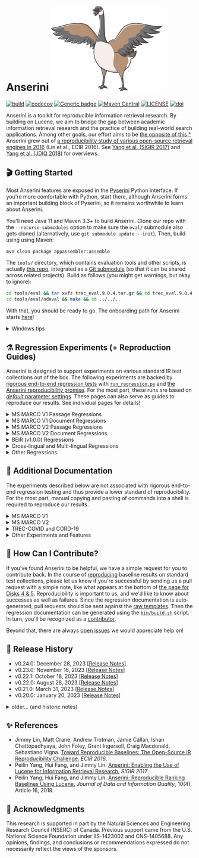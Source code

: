Anserini <img src="docs/anserini-logo.png" width="300" />
========
[![build](https://github.com/castorini/anserini/actions/workflows/maven.yml/badge.svg)](https://github.com/castorini/anserini/actions)
[![codecov](https://codecov.io/gh/castorini/anserini/branch/master/graph/badge.svg)](https://codecov.io/gh/castorini/anserini)
[![Generic badge](https://img.shields.io/badge/Lucene-v9.9.1-brightgreen.svg)](https://archive.apache.org/dist/lucene/java/9.9.1/)
[![Maven Central](https://img.shields.io/maven-central/v/io.anserini/anserini?color=brightgreen)](https://central.sonatype.com/namespace/io.anserini)
[![LICENSE](https://img.shields.io/badge/license-Apache-blue.svg?style=flat)](https://www.apache.org/licenses/LICENSE-2.0)
[![doi](http://img.shields.io/badge/doi-10.1145%2F3239571-blue.svg?style=flat)](https://doi.org/10.1145/3239571)

Anserini is a toolkit for reproducible information retrieval research.
By building on Lucene, we aim to bridge the gap between academic information retrieval research and the practice of building real-world search applications.
Among other goals, our effort aims to be [the opposite of this](http://phdcomics.com/comics/archive.php?comicid=1689).[*](docs/reproducibility.md)
Anserini grew out of [a reproducibility study of various open-source retrieval engines in 2016](https://link.springer.com/chapter/10.1007/978-3-319-30671-1_30) (Lin et al., ECIR 2016). 
See [Yang et al. (SIGIR 2017)](https://dl.acm.org/doi/10.1145/3077136.3080721) and [Yang et al. (JDIQ 2018)](https://dl.acm.org/doi/10.1145/3239571) for overviews.

## 🎬 Getting Started

Most Anserini features are exposed in the [Pyserini](http://pyserini.io/) Python interface.
If you're more comfortable with Python, start there, although Anserini forms an important building block of Pyserini, so it remains worthwhile to learn about Anserini.

<!--
If you're looking for basic indexing and search capabilities, you might want to start there.
A low-effort way to try out Anserini is to look at our [online notebooks](https://github.com/castorini/anserini-notebooks), which will allow you to get started with just a few clicks.
-->

You'll need Java 11 and Maven 3.3+ to build Anserini.
Clone our repo with the `--recurse-submodules` option to make sure the `eval/` submodule also gets cloned (alternatively, use `git submodule update --init`).
Then, build using using Maven:

```
mvn clean package appassembler:assemble
```

The `tools/` directory, which contains evaluation tools and other scripts, is actually [this repo](https://github.com/castorini/anserini-tools), integrated as a [Git submodule](https://git-scm.com/book/en/v2/Git-Tools-Submodules) (so that it can be shared across related projects).
Build as follows (you might get warnings, but okay to ignore):

```bash
cd tools/eval && tar xvfz trec_eval.9.0.4.tar.gz && cd trec_eval.9.0.4 && make && cd ../../..
cd tools/eval/ndeval && make && cd ../../..
```

With that, you should be ready to go.
The onboarding path for Anserini starts [here](docs/start-here.md)!

<details>
<summary>Windows tips</summary>

If you are using Windows, please use WSL2 to build Anserini. 
Please refer to the [WSL2 Installation](https://learn.microsoft.com/en-us/windows/wsl/install) document to install WSL2 if you haven't already.

Note that on Windows without WSL2, tests may fail due to encoding issues, see [#1466](https://github.com/castorini/anserini/issues/1466).
A simple workaround is to skip tests by adding `-Dmaven.test.skip=true` to the above `mvn` command.
See [#1121](https://github.com/castorini/pyserini/discussions/1121) for additional discussions on debugging Windows build errors.

</details>

## ⚗️ Regression Experiments (+ Reproduction Guides)

Anserini is designed to support experiments on various standard IR test collections out of the box.
The following experiments are backed by [rigorous end-to-end regression tests](docs/regressions.md) with [`run_regression.py`](src/main/python/run_regression.py) and [the Anserini reproducibility promise](docs/regressions.md).
For the most part, these runs are based on [_default_ parameter settings](src/main/java/io/anserini/search/SearchCollection.java).
These pages can also serve as guides to reproduce our results.
See individual pages for details!

<details>
<summary>MS MARCO V1 Passage Regressions</summary>

### MS MARCO V1 Passage Regressions

|                                            |                                         dev                                          |                                       DL19                                        |                                       DL20                                        |
|--------------------------------------------|:------------------------------------------------------------------------------------:|:---------------------------------------------------------------------------------:|:---------------------------------------------------------------------------------:|
| **Unsupervised Sparse**                    |                                                                                      |                                                                                   |                                                                                   |
| BoW baselines                              |                 [+](docs/regressions/regressions-msmarco-passage.md)                 |                 [+](docs/regressions/regressions-dl19-passage.md)                 |                 [+](docs/regressions/regressions-dl20-passage.md)                 |
| Quantized BM25                             |             [✓](docs/regressions/regressions-msmarco-passage-bm25-b8.md)             |             [✓](docs/regressions/regressions-dl19-passage-bm25-b8.md)             |             [✓](docs/regressions/regressions-dl20-passage-bm25-b8.md)             |
| WP baselines                               |               [+](docs/regressions/regressions-msmarco-passage-wp.md)                |               [+](docs/regressions/regressions-dl19-passage-wp.md)                |               [+](docs/regressions/regressions-dl20-passage-wp.md)                |
| Huggingface WP baselines                   |             [+](docs/regressions/regressions-msmarco-passage-hgf-wp.md)              |             [+](docs/regressions/regressions-dl19-passage-hgf-wp.md)              |             [+](docs/regressions/regressions-dl20-passage-hgf-wp.md)              |
| doc2query                                  |            [+](docs/regressions/regressions-msmarco-passage-doc2query.md)            |                                                                                   |                                                                                   |
| doc2query-T5                               |          [+](docs/regressions/regressions-msmarco-passage-docTTTTTquery.md)          |          [+](docs/regressions/regressions-dl19-passage-docTTTTTquery.md)          |          [+](docs/regressions/regressions-dl20-passage-docTTTTTquery.md)          |
| **Learned Sparse (uniCOIL family)**        |                                                                                      |                                                                                   |                                                                                   |
| uniCOIL noexp                              |          [✓](docs/regressions/regressions-msmarco-passage-unicoil-noexp.md)          |          [✓](docs/regressions/regressions-dl19-passage-unicoil-noexp.md)          |          [✓](docs/regressions/regressions-dl20-passage-unicoil-noexp.md)          |
| uniCOIL with doc2query-T5                  |             [✓](docs/regressions/regressions-msmarco-passage-unicoil.md)             |             [✓](docs/regressions/regressions-dl19-passage-unicoil.md)             |             [✓](docs/regressions/regressions-dl20-passage-unicoil.md)             |
| uniCOIL with TILDE                         |     [✓](docs/regressions/regressions-msmarco-passage-unicoil-tilde-expansion.md)     |                                                                                   |                                                                                   |
| **Learned Sparse (other)**                 |                                                                                      |                                                                                   |                                                                                   |
| DeepImpact                                 |           [✓](docs/regressions/regressions-msmarco-passage-deepimpact.md)            |                                                                                   |                                                                                   |
| SPLADEv2                                   |       [✓](docs/regressions/regressions-msmarco-passage-distill-splade-max.md)        |                                                                                   |                                                                                   |
| SPLADE-distill CoCodenser-medium           | [✓](docs/regressions/regressions-msmarco-passage-splade-distil-cocodenser-medium.md) | [✓](docs/regressions/regressions-dl19-passage-splade-distil-cocodenser-medium.md) | [✓](docs/regressions/regressions-dl20-passage-splade-distil-cocodenser-medium.md) |
| SPLADE++ CoCondenser-EnsembleDistil        |          [✓](docs/regressions/regressions-msmarco-passage-splade-pp-ed.md)           |          [✓](docs/regressions/regressions-dl19-passage-splade-pp-ed.md)           |          [✓](docs/regressions/regressions-dl20-passage-splade-pp-ed.md)           |
| SPLADE++ CoCondenser-EnsembleDistil (ONNX) |        [✓](docs/regressions/regressions-msmarco-passage-splade-pp-ed-onnx.md)        |        [✓](docs/regressions/regressions-dl19-passage-splade-pp-ed-onnx.md)        |        [✓](docs/regressions/regressions-dl20-passage-splade-pp-ed-onnx.md)        |
| SPLADE++ CoCondenser-SelfDistil            |          [✓](docs/regressions/regressions-msmarco-passage-splade-pp-sd.md)           |          [✓](docs/regressions/regressions-dl19-passage-splade-pp-sd.md)           |          [✓](docs/regressions/regressions-dl20-passage-splade-pp-sd.md)           |
| SPLADE++ CoCondenser-SelfDistil (ONNX)     |        [✓](docs/regressions/regressions-msmarco-passage-splade-pp-sd-onnx.md)        |        [✓](docs/regressions/regressions-dl19-passage-splade-pp-sd-onnx.md)        |        [✓](docs/regressions/regressions-dl20-passage-splade-pp-sd-onnx.md)        |
| **Learned Dense** (HNSW)                   |                                                                                      |                                                                                   |                                                                                   |
| cosDPR-distil w/ HNSW fp32                 |       [✓](docs/regressions/regressions-msmarco-passage-cos-dpr-distil-hnsw.md)       |       [✓](docs/regressions/regressions-dl19-passage-cos-dpr-distil-hnsw.md)       |       [✓](docs/regressions/regressions-dl20-passage-cos-dpr-distil-hnsw.md)       |
| cosDPR-distil w/ HNSW int8                 |    [✓](docs/regressions/regressions-msmarco-passage-cos-dpr-distil-hnsw-int8.md)     |    [✓](docs/regressions/regressions-dl19-passage-cos-dpr-distil-hnsw-int8.md)     |    [✓](docs/regressions/regressions-dl20-passage-cos-dpr-distil-hnsw-int8.md)     |
| cosDPR-distil w/ HSNW fp32 (ONNX)          |    [✓](docs/regressions/regressions-msmarco-passage-cos-dpr-distil-hnsw-onnx.md)     |    [✓](docs/regressions/regressions-dl19-passage-cos-dpr-distil-hnsw-onnx.md)     |    [✓](docs/regressions/regressions-dl20-passage-cos-dpr-distil-hnsw-onnx.md)     |
| cosDPR-distil w/ HSNW int8 (ONNX)          |  [✓](docs/regressions/regressions-msmarco-passage-cos-dpr-distil-hnsw-int8-onnx.md)  |  [✓](docs/regressions/regressions-dl19-passage-cos-dpr-distil-hnsw-int8-onnx.md)  |  [✓](docs/regressions/regressions-dl20-passage-cos-dpr-distil-hnsw-int8-onnx.md)  |
| BGE-base-en-v1.5 w/ HNSW fp32              |      [✓](docs/regressions/regressions-msmarco-passage-bge-base-en-v1.5-hnsw.md)      |      [✓](docs/regressions/regressions-dl19-passage-bge-base-en-v1.5-hnsw.md)      |      [✓](docs/regressions/regressions-dl20-passage-bge-base-en-v1.5-hnsw.md)      |
| BGE-base-en-v1.5 w/ HNSW int8              |   [✓](docs/regressions/regressions-msmarco-passage-bge-base-en-v1.5-hnsw-int8.md)    |   [✓](docs/regressions/regressions-dl19-passage-bge-base-en-v1.5-hnsw-int8.md)    |   [✓](docs/regressions/regressions-dl20-passage-bge-base-en-v1.5-hnsw-int8.md)    |
| OpenAI Ada2 w/ HNSW fp32                   |           [✓](docs/regressions/regressions-msmarco-passage-openai-ada2.md)           |           [✓](docs/regressions/regressions-dl19-passage-openai-ada2.md)           |           [✓](docs/regressions/regressions-dl20-passage-openai-ada2.md)           |
| OpenAI Ada2 w/ HNSW int8                   |        [✓](docs/regressions/regressions-msmarco-passage-openai-ada2-int8.md)         |        [✓](docs/regressions/regressions-dl19-passage-openai-ada2-int8.md)         |        [✓](docs/regressions/regressions-dl20-passage-openai-ada2-int8.md)         |
| **Learned Dense** (Inverted; experimental) |                                                                                      |                                                                                   |                                                                                   |
| cosDPR-distil w/ "fake words"              |        [✓](docs/regressions/regressions-msmarco-passage-cos-dpr-distil-fw.md)        |        [✓](docs/regressions/regressions-dl19-passage-cos-dpr-distil-fw.md)        |        [✓](docs/regressions/regressions-dl20-passage-cos-dpr-distil-fw.md)        |
| cosDPR-distil w/ "LexLSH"                  |      [✓](docs/regressions/regressions-msmarco-passage-cos-dpr-distil-lexlsh.md)      |      [✓](docs/regressions/regressions-dl19-passage-cos-dpr-distil-lexlsh.md)      |      [✓](docs/regressions/regressions-dl20-passage-cos-dpr-distil-lexlsh.md)      |

### Available Corpora for Download

| Corpora                                                                                                                                   |   Size | Checksum                           |
|:------------------------------------------------------------------------------------------------------------------------------------------|-------:|:-----------------------------------|
| [Quantized BM25](https://rgw.cs.uwaterloo.ca/JIMMYLIN-bucket0/data/msmarco-passage-bm25-b8.tar)                                           | 1.2 GB | `0a623e2c97ac6b7e814bf1323a97b435` |
| [uniCOIL (noexp)](https://rgw.cs.uwaterloo.ca/JIMMYLIN-bucket0/data/msmarco-passage-unicoil-noexp.tar)                                    | 2.7 GB | `f17ddd8c7c00ff121c3c3b147d2e17d8` |
| [uniCOIL (d2q-T5)](https://rgw.cs.uwaterloo.ca/JIMMYLIN-bucket0/data/msmarco-passage-unicoil.tar)                                         | 3.4 GB | `78eef752c78c8691f7d61600ceed306f` |
| [uniCOIL (TILDE)](https://rgw.cs.uwaterloo.ca/JIMMYLIN-bucket0/data/msmarco-passage-unicoil-tilde-expansion.tar)                          | 3.9 GB | `12a9c289d94e32fd63a7d39c9677d75c` |
| [DeepImpact](https://rgw.cs.uwaterloo.ca/JIMMYLIN-bucket0/data/msmarco-passage-deepimpact.tar)                                            | 3.6 GB | `73843885b503af3c8b3ee62e5f5a9900` |
| [SPLADEv2](https://rgw.cs.uwaterloo.ca/JIMMYLIN-bucket0/data/msmarco-passage-distill-splade-max.tar)                                      | 9.9 GB | `b5d126f5d9a8e1b3ef3f5cb0ba651725` |
| [SPLADE-distill CoCodenser-medium](https://rgw.cs.uwaterloo.ca/JIMMYLIN-bucket0/data/msmarco-passage-splade_distil_cocodenser_medium.tar) | 4.9 GB | `f77239a26d08856e6491a34062893b0c` |
| [SPLADE++ CoCondenser-EnsembleDistil](https://rgw.cs.uwaterloo.ca/pyserini/data/msmarco-passage-splade-pp-ed.tar)                         | 4.2 GB | `e489133bdc54ee1e7c62a32aa582bc77` |
| [SPLADE++ CoCondenser-SelfDistil](https://rgw.cs.uwaterloo.ca/pyserini/data/msmarco-passage-splade-pp-sd.tar)                             | 4.8 GB | `cb7e264222f2bf2221dd2c9d28190be1` |
| [cosDPR-distil](https://rgw.cs.uwaterloo.ca/pyserini/data/msmarco-passage-cos-dpr-distil.tar)                                             |  57 GB | `e20ffbc8b5e7f760af31298aefeaebbd` |
| [BGE-base-en-v1.5](https://rgw.cs.uwaterloo.ca/pyserini/data/msmarco-passage-bge-base-en-v1.5.tar)                                        |  59 GB | `353d2c9e72e858897ad479cca4ea0db1` |
| [OpenAI-ada2](https://rgw.cs.uwaterloo.ca/pyserini/data/msmarco-passage-openai-ada2.tar)                                                  | 109 GB | `a4d843d522ff3a3af7edbee789a63402` |

</details>
<details>
<summary>MS MARCO V1 Document Regressions</summary>

### MS MARCO V1 Document Regressions

|                                                                                               |                                   dev                                    |                                 DL19                                  |                                 DL20                                  |
|-----------------------------------------------------------------------------------------------|:------------------------------------------------------------------------:|:---------------------------------------------------------------------:|:---------------------------------------------------------------------:|
| **Unsupervised Lexical, Complete Doc**[*](docs/experiments-msmarco-doc-doc2query-details.md)  |
| BoW baselines                                                                                 |             [+](docs/regressions/regressions-msmarco-doc.md)             |             [+](docs/regressions/regressions-dl19-doc.md)             |             [+](docs/regressions/regressions-dl20-doc.md)             |
| WP baselines                                                                                  |           [+](docs/regressions/regressions-msmarco-doc-wp.md)            |           [+](docs/regressions/regressions-dl19-doc-wp.md)            |           [+](docs/regressions/regressions-dl20-doc-wp.md)            |
| Huggingface WP baselines                                                                      |         [+](docs/regressions/regressions-msmarco-doc-hgf-wp.md)          |         [+](docs/regressions/regressions-dl19-doc-hgf-wp.md)          |         [+](docs/regressions/regressions-dl20-doc-hgf-wp.md)          |
| doc2query-T5                                                                                  |      [+](docs/regressions/regressions-msmarco-doc-docTTTTTquery.md)      |      [+](docs/regressions/regressions-dl19-doc-docTTTTTquery.md)      |      [+](docs/regressions/regressions-dl20-doc-docTTTTTquery.md)      |
| **Unsupervised Lexical, Segmented Doc**[*](docs/experiments-msmarco-doc-doc2query-details.md) |
| BoW baselines                                                                                 |        [+](docs/regressions/regressions-msmarco-doc-segmented.md)        |        [+](docs/regressions/regressions-dl19-doc-segmented.md)        |        [+](docs/regressions/regressions-dl20-doc-segmented.md)        |
| WP baselines                                                                                  |      [+](docs/regressions/regressions-msmarco-doc-segmented-wp.md)       |      [+](docs/regressions/regressions-dl19-doc-segmented-wp.md)       |      [+](docs/regressions/regressions-dl20-doc-segmented-wp.md)       |
| doc2query-T5                                                                                  | [+](docs/regressions/regressions-msmarco-doc-segmented-docTTTTTquery.md) | [+](docs/regressions/regressions-dl19-doc-segmented-docTTTTTquery.md) | [+](docs/regressions/regressions-dl20-doc-segmented-docTTTTTquery.md) |
| **Learned Sparse Lexical**                                                                    |
| uniCOIL noexp                                                                                 | [✓](docs/regressions/regressions-msmarco-doc-segmented-unicoil-noexp.md) | [✓](docs/regressions/regressions-dl19-doc-segmented-unicoil-noexp.md) | [✓](docs/regressions/regressions-dl20-doc-segmented-unicoil-noexp.md) |
| uniCOIL with doc2query-T5                                                                     |    [✓](docs/regressions/regressions-msmarco-doc-segmented-unicoil.md)    |    [✓](docs/regressions/regressions-dl19-doc-segmented-unicoil.md)    |    [✓](docs/regressions/regressions-dl20-doc-segmented-unicoil.md)    |

### Available Corpora for Download

| Corpora                                                                                                                                         |   Size | Checksum                           |
|:------------------------------------------------------------------------------------------------------------------------------------------------|-------:|:-----------------------------------|
| [MS MARCO V1 doc: uniCOIL (noexp)](https://rgw.cs.uwaterloo.ca/JIMMYLIN-bucket0/data/msmarco-doc-segmented-unicoil-noexp.tar)                   |  11 GB | `11b226e1cacd9c8ae0a660fd14cdd710` |
| [MS MARCO V1 doc: uniCOIL (d2q-T5)](https://rgw.cs.uwaterloo.ca/JIMMYLIN-bucket0/data/msmarco-doc-segmented-unicoil.tar)                        |  19 GB | `6a00e2c0c375cb1e52c83ae5ac377ebb` |

</details>
<details>
<summary>MS MARCO V2 Passage Regressions</summary>

### MS MARCO V2 Passage Regressions

|                                            |                                     dev                                     |                                 DL21                                  |                                 DL22                                  |
|--------------------------------------------|:---------------------------------------------------------------------------:|:---------------------------------------------------------------------:|:---------------------------------------------------------------------:|
| **Unsupervised Lexical, Original Corpus**  |
| baselines                                  |           [+](docs/regressions/regressions-msmarco-v2-passage.md)           |           [+](docs/regressions/regressions-dl21-passage.md)           |           [+](docs/regressions/regressions-dl22-passage.md)           |
| doc2query-T5                               |       [+](docs/regressions/regressions-msmarco-v2-passage-d2q-t5.md)        |       [+](docs/regressions/regressions-dl21-passage-d2q-t5.md)        |       [+](docs/regressions/regressions-dl22-passage-d2q-t5.md)        |
| **Unsupervised Lexical, Augmented Corpus** |
| baselines                                  |      [+](docs/regressions/regressions-msmarco-v2-passage-augmented.md)      |      [+](docs/regressions/regressions-dl21-passage-augmented.md)      |      [+](docs/regressions/regressions-dl22-passage-augmented.md)      |
| doc2query-T5                               |  [+](docs/regressions/regressions-msmarco-v2-passage-augmented-d2q-t5.md)   |  [+](docs/regressions/regressions-dl21-passage-augmented-d2q-t5.md)   |  [+](docs/regressions/regressions-dl22-passage-augmented-d2q-t5.md)   |
| **Learned Sparse Lexical**                 |
| uniCOIL noexp zero-shot                    | [✓](docs/regressions/regressions-msmarco-v2-passage-unicoil-noexp-0shot.md) | [✓](docs/regressions/regressions-dl21-passage-unicoil-noexp-0shot.md) | [✓](docs/regressions/regressions-dl22-passage-unicoil-noexp-0shot.md) |
| uniCOIL with doc2query-T5 zero-shot        |    [✓](docs/regressions/regressions-msmarco-v2-passage-unicoil-0shot.md)    |    [✓](docs/regressions/regressions-dl21-passage-unicoil-0shot.md)    |    [✓](docs/regressions/regressions-dl22-passage-unicoil-0shot.md)    |
| SPLADE++ CoCondenser-EnsembleDistil        |    [✓](docs/regressions/regressions-msmarco-v2-passage-splade-pp-ed.md)     |    [✓](docs/regressions/regressions-dl21-passage-splade-pp-ed.md)     |    [✓](docs/regressions/regressions-dl22-passage-splade-pp-ed.md)     |
| SPLADE++ CoCondenser-SelfDistil            |    [✓](docs/regressions/regressions-msmarco-v2-passage-splade-pp-sd.md)     |    [✓](docs/regressions/regressions-dl21-passage-splade-pp-sd.md)     |    [✓](docs/regressions/regressions-dl22-passage-splade-pp-sd.md)     |

### Available Corpora for Download

| Corpora                                                                                                              |  Size | Checksum                           |
|:---------------------------------------------------------------------------------------------------------------------|------:|:-----------------------------------|
| [uniCOIL (noexp)](https://rgw.cs.uwaterloo.ca/JIMMYLIN-bucket0/data/msmarco_v2_passage_unicoil_noexp_0shot.tar)      | 24 GB | `d9cc1ed3049746e68a2c91bf90e5212d` |
| [uniCOIL (d2q-T5)](https://rgw.cs.uwaterloo.ca/JIMMYLIN-bucket0/data/msmarco_v2_passage_unicoil_0shot.tar)           | 41 GB | `1949a00bfd5e1f1a230a04bbc1f01539` |
| [SPLADE++ CoCondenser-EnsembleDistil](https://rgw.cs.uwaterloo.ca/pyserini/data/msmarco_v2_passage_splade_pp_ed.tar) | 66 GB | `2cdb2adc259b8fa6caf666b20ebdc0e8` |
| [SPLADE++ CoCondenser-SelfDistil)](https://rgw.cs.uwaterloo.ca/pyserini/data/msmarco_v2_passage_splade_pp_sd.tar)    | 76 GB | `061930dd615c7c807323ea7fc7957877` |

</details>
<details>
<summary>MS MARCO V2 Document Regressions</summary>

### MS MARCO V2 Document Regressions

|                                         |                                         dev                                          |                                      DL21                                      |
|-----------------------------------------|:------------------------------------------------------------------------------------:|:------------------------------------------------------------------------------:|
| **Unsupervised Lexical, Complete Doc**  |
| baselines                               |                 [+](docs/regressions/regressions-msmarco-v2-doc.md)                  |                 [+](docs/regressions/regressions-dl21-doc.md)                  |
| doc2query-T5                            |              [+](docs/regressions/regressions-msmarco-v2-doc-d2q-t5.md)              |              [+](docs/regressions/regressions-dl21-doc-d2q-t5.md)              |
| **Unsupervised Lexical, Segmented Doc** |
| baselines                               |            [+](docs/regressions/regressions-msmarco-v2-doc-segmented.md)             |            [+](docs/regressions/regressions-dl21-doc-segmented.md)             |
| doc2query-T5                            |         [+](docs/regressions/regressions-msmarco-v2-doc-segmented-d2q-t5.md)         |         [+](docs/regressions/regressions-dl21-doc-segmented-d2q-t5.md)         |
| **Learned Sparse Lexical**              |
| uniCOIL noexp zero-shot                 | [✓](docs/regressions/regressions-msmarco-v2-doc-segmented-unicoil-noexp-0shot-v2.md) | [✓](docs/regressions/regressions-dl21-doc-segmented-unicoil-noexp-0shot-v2.md) |
| uniCOIL with doc2query-T5 zero-shot     |    [✓](docs/regressions/regressions-msmarco-v2-doc-segmented-unicoil-0shot-v2.md)    |    [✓](docs/regressions/regressions-dl21-doc-segmented-unicoil-0shot-v2.md)    |

### Available Corpora for Download

| Corpora                                                                                                                                         |   Size | Checksum                           |
|:------------------------------------------------------------------------------------------------------------------------------------------------|-------:|:-----------------------------------|
| [MS MARCO V2 doc: uniCOIL (noexp)](https://rgw.cs.uwaterloo.ca/JIMMYLIN-bucket0/data/msmarco_v2_doc_segmented_unicoil_noexp_0shot_v2.tar)       |  55 GB | `97ba262c497164de1054f357caea0c63` |
| [MS MARCO V2 doc: uniCOIL (d2q-T5)](https://rgw.cs.uwaterloo.ca/JIMMYLIN-bucket0/data/msmarco_v2_doc_segmented_unicoil_0shot_v2.tar)            |  72 GB | `c5639748c2cbad0152e10b0ebde3b804` |

</details>
<details>
<summary>BEIR (v1.0.0) Regressions</summary>

### BEIR (v1.0.0) Regressions

Key:

+ F1 = "flat" baseline (Lucene analyzer)
+ F2 = "flat" baselinse (pre-tokenized with `bert-base-uncased` tokenizer)
+ MF = "multifield" baseline (Lucene analyzer)
+ U1 = uniCOIL (noexp)
+ S1 = SPLADE-distill CoCodenser-medium
+ S2 = SPLADE++ CoCondenser-EnsembleDistil

| Corpus                  |                                      F1                                       |                                        F2                                        |                                         MF                                          |                                           U1                                           |                                                    S1                                                    |                                       S2                                              |
|-------------------------|:-----------------------------------------------------------------------------:|:--------------------------------------------------------------------------------:|:-----------------------------------------------------------------------------------:|:--------------------------------------------------------------------------------------:|:--------------------------------------------------------------------------------------------------------:|:-------------------------------------------------------------------------------------:|
| TREC-COVID              |       [+](docs/regressions/regressions-beir-v1.0.0-trec-covid-flat.md)        |       [+](docs/regressions/regressions-beir-v1.0.0-trec-covid-flat-wp.md)        |       [+](docs/regressions/regressions-beir-v1.0.0-trec-covid-multifield.md)        |       [+](docs/regressions/regressions-beir-v1.0.0-trec-covid-unicoil-noexp.md)        |       [+](docs/regressions/regressions-beir-v1.0.0-trec-covid-splade-distil-cocodenser-medium.md)        |       [+](docs/regressions/regressions-beir-v1.0.0-trec-covid-splade-pp-ed.md)        |
| BioASQ                  |         [+](docs/regressions/regressions-beir-v1.0.0-bioasq-flat.md)          |         [+](docs/regressions/regressions-beir-v1.0.0-bioasq-flat-wp.md)          |         [+](docs/regressions/regressions-beir-v1.0.0-bioasq-multifield.md)          |         [+](docs/regressions/regressions-beir-v1.0.0-bioasq-unicoil-noexp.md)          |         [+](docs/regressions/regressions-beir-v1.0.0-bioasq-splade-distil-cocodenser-medium.md)          |         [+](docs/regressions/regressions-beir-v1.0.0-bioasq-splade-pp-ed.md)          |
| NFCorpus                |        [+](docs/regressions/regressions-beir-v1.0.0-nfcorpus-flat.md)         |        [+](docs/regressions/regressions-beir-v1.0.0-nfcorpus-flat-wp.md)         |        [+](docs/regressions/regressions-beir-v1.0.0-nfcorpus-multifield.md)         |        [+](docs/regressions/regressions-beir-v1.0.0-nfcorpus-unicoil-noexp.md)         |        [+](docs/regressions/regressions-beir-v1.0.0-nfcorpus-splade-distil-cocodenser-medium.md)         |        [+](docs/regressions/regressions-beir-v1.0.0-nfcorpus-splade-pp-ed.md)         |
| NQ                      |           [+](docs/regressions/regressions-beir-v1.0.0-nq-flat.md)            |           [+](docs/regressions/regressions-beir-v1.0.0-nq-flat-wp.md)            |           [+](docs/regressions/regressions-beir-v1.0.0-nq-multifield.md)            |           [+](docs/regressions/regressions-beir-v1.0.0-nq-unicoil-noexp.md)            |           [+](docs/regressions/regressions-beir-v1.0.0-nq-splade-distil-cocodenser-medium.md)            |           [+](docs/regressions/regressions-beir-v1.0.0-nq-splade-pp-ed.md)            |
| HotpotQA                |        [+](docs/regressions/regressions-beir-v1.0.0-hotpotqa-flat.md)         |        [+](docs/regressions/regressions-beir-v1.0.0-hotpotqa-flat-wp.md)         |        [+](docs/regressions/regressions-beir-v1.0.0-hotpotqa-multifield.md)         |        [+](docs/regressions/regressions-beir-v1.0.0-hotpotqa-unicoil-noexp.md)         |        [+](docs/regressions/regressions-beir-v1.0.0-hotpotqa-splade-distil-cocodenser-medium.md)         |        [+](docs/regressions/regressions-beir-v1.0.0-hotpotqa-splade-pp-ed.md)         |
| FiQA-2018               |          [+](docs/regressions/regressions-beir-v1.0.0-fiqa-flat.md)           |          [+](docs/regressions/regressions-beir-v1.0.0-fiqa-flat-wp.md)           |          [+](docs/regressions/regressions-beir-v1.0.0-fiqa-multifield.md)           |          [+](docs/regressions/regressions-beir-v1.0.0-fiqa-unicoil-noexp.md)           |          [+](docs/regressions/regressions-beir-v1.0.0-fiqa-splade-distil-cocodenser-medium.md)           |          [+](docs/regressions/regressions-beir-v1.0.0-fiqa-splade-pp-ed.md)           |
| Signal-1M(RT)           |        [+](docs/regressions/regressions-beir-v1.0.0-signal1m-flat.md)         |        [+](docs/regressions/regressions-beir-v1.0.0-signal1m-flat-wp.md)         |        [+](docs/regressions/regressions-beir-v1.0.0-signal1m-multifield.md)         |        [+](docs/regressions/regressions-beir-v1.0.0-signal1m-unicoil-noexp.md)         |        [+](docs/regressions/regressions-beir-v1.0.0-signal1m-splade-distil-cocodenser-medium.md)         |        [+](docs/regressions/regressions-beir-v1.0.0-signal1m-splade-pp-ed.md)         |
| TREC-NEWS               |        [+](docs/regressions/regressions-beir-v1.0.0-trec-news-flat.md)        |        [+](docs/regressions/regressions-beir-v1.0.0-trec-news-flat-wp.md)        |        [+](docs/regressions/regressions-beir-v1.0.0-trec-news-multifield.md)        |        [+](docs/regressions/regressions-beir-v1.0.0-trec-news-unicoil-noexp.md)        |        [+](docs/regressions/regressions-beir-v1.0.0-trec-news-splade-distil-cocodenser-medium.md)        |        [+](docs/regressions/regressions-beir-v1.0.0-trec-news-splade-pp-ed.md)        |
| Robust04                |        [+](docs/regressions/regressions-beir-v1.0.0-robust04-flat.md)         |        [+](docs/regressions/regressions-beir-v1.0.0-robust04-flat-wp.md)         |        [+](docs/regressions/regressions-beir-v1.0.0-robust04-multifield.md)         |        [+](docs/regressions/regressions-beir-v1.0.0-robust04-unicoil-noexp.md)         |        [+](docs/regressions/regressions-beir-v1.0.0-robust04-splade-distil-cocodenser-medium.md)         |        [+](docs/regressions/regressions-beir-v1.0.0-robust04-splade-pp-ed.md)         |
| ArguAna                 |         [+](docs/regressions/regressions-beir-v1.0.0-arguana-flat.md)         |         [+](docs/regressions/regressions-beir-v1.0.0-arguana-flat-wp.md)         |         [+](docs/regressions/regressions-beir-v1.0.0-arguana-multifield.md)         |         [+](docs/regressions/regressions-beir-v1.0.0-arguana-unicoil-noexp.md)         |         [+](docs/regressions/regressions-beir-v1.0.0-arguana-splade-distil-cocodenser-medium.md)         |         [+](docs/regressions/regressions-beir-v1.0.0-arguana-splade-pp-ed.md)         |
| Touche2020              |    [+](docs/regressions/regressions-beir-v1.0.0-webis-touche2020-flat.md)     |    [+](docs/regressions/regressions-beir-v1.0.0-webis-touche2020-flat-wp.md)     |    [+](docs/regressions/regressions-beir-v1.0.0-webis-touche2020-multifield.md)     |    [+](docs/regressions/regressions-beir-v1.0.0-webis-touche2020-unicoil-noexp.md)     |    [+](docs/regressions/regressions-beir-v1.0.0-webis-touche2020-splade-distil-cocodenser-medium.md)     |    [+](docs/regressions/regressions-beir-v1.0.0-webis-touche2020-splade-pp-ed.md)     |
| CQADupStack-Android     |   [+](docs/regressions/regressions-beir-v1.0.0-cqadupstack-android-flat.md)   |   [+](docs/regressions/regressions-beir-v1.0.0-cqadupstack-android-flat-wp.md)   |   [+](docs/regressions/regressions-beir-v1.0.0-cqadupstack-android-multifield.md)   |   [+](docs/regressions/regressions-beir-v1.0.0-cqadupstack-android-unicoil-noexp.md)   |   [+](docs/regressions/regressions-beir-v1.0.0-cqadupstack-android-splade-distil-cocodenser-medium.md)   |   [+](docs/regressions/regressions-beir-v1.0.0-cqadupstack-android-splade-pp-ed.md)   |
| CQADupStack-English     |   [+](docs/regressions/regressions-beir-v1.0.0-cqadupstack-english-flat.md)   |   [+](docs/regressions/regressions-beir-v1.0.0-cqadupstack-english-flat-wp.md)   |   [+](docs/regressions/regressions-beir-v1.0.0-cqadupstack-english-multifield.md)   |   [+](docs/regressions/regressions-beir-v1.0.0-cqadupstack-english-unicoil-noexp.md)   |   [+](docs/regressions/regressions-beir-v1.0.0-cqadupstack-english-splade-distil-cocodenser-medium.md)   |   [+](docs/regressions/regressions-beir-v1.0.0-cqadupstack-english-splade-pp-ed.md)   |
| CQADupStack-Gaming      |   [+](docs/regressions/regressions-beir-v1.0.0-cqadupstack-gaming-flat.md)    |   [+](docs/regressions/regressions-beir-v1.0.0-cqadupstack-gaming-flat-wp.md)    |   [+](docs/regressions/regressions-beir-v1.0.0-cqadupstack-gaming-multifield.md)    |   [+](docs/regressions/regressions-beir-v1.0.0-cqadupstack-gaming-unicoil-noexp.md)    |   [+](docs/regressions/regressions-beir-v1.0.0-cqadupstack-gaming-splade-distil-cocodenser-medium.md)    |   [+](docs/regressions/regressions-beir-v1.0.0-cqadupstack-gaming-splade-pp-ed.md)    |
| CQADupStack-Gis         |     [+](docs/regressions/regressions-beir-v1.0.0-cqadupstack-gis-flat.md)     |     [+](docs/regressions/regressions-beir-v1.0.0-cqadupstack-gis-flat-wp.md)     |     [+](docs/regressions/regressions-beir-v1.0.0-cqadupstack-gis-multifield.md)     |     [+](docs/regressions/regressions-beir-v1.0.0-cqadupstack-gis-unicoil-noexp.md)     |     [+](docs/regressions/regressions-beir-v1.0.0-cqadupstack-gis-splade-distil-cocodenser-medium.md)     |     [+](docs/regressions/regressions-beir-v1.0.0-cqadupstack-gis-splade-pp-ed.md)     |
| CQADupStack-Mathematica | [+](docs/regressions/regressions-beir-v1.0.0-cqadupstack-mathematica-flat.md) | [+](docs/regressions/regressions-beir-v1.0.0-cqadupstack-mathematica-flat-wp.md) | [+](docs/regressions/regressions-beir-v1.0.0-cqadupstack-mathematica-multifield.md) | [+](docs/regressions/regressions-beir-v1.0.0-cqadupstack-mathematica-unicoil-noexp.md) | [+](docs/regressions/regressions-beir-v1.0.0-cqadupstack-mathematica-splade-distil-cocodenser-medium.md) | [+](docs/regressions/regressions-beir-v1.0.0-cqadupstack-mathematica-splade-pp-ed.md) |
| CQADupStack-Physics     |   [+](docs/regressions/regressions-beir-v1.0.0-cqadupstack-physics-flat.md)   |   [+](docs/regressions/regressions-beir-v1.0.0-cqadupstack-physics-flat-wp.md)   |   [+](docs/regressions/regressions-beir-v1.0.0-cqadupstack-physics-multifield.md)   |   [+](docs/regressions/regressions-beir-v1.0.0-cqadupstack-physics-unicoil-noexp.md)   |   [+](docs/regressions/regressions-beir-v1.0.0-cqadupstack-physics-splade-distil-cocodenser-medium.md)   |   [+](docs/regressions/regressions-beir-v1.0.0-cqadupstack-physics-splade-pp-ed.md)   |
| CQADupStack-Programmers | [+](docs/regressions/regressions-beir-v1.0.0-cqadupstack-programmers-flat.md) | [+](docs/regressions/regressions-beir-v1.0.0-cqadupstack-programmers-flat-wp.md) | [+](docs/regressions/regressions-beir-v1.0.0-cqadupstack-programmers-multifield.md) | [+](docs/regressions/regressions-beir-v1.0.0-cqadupstack-programmers-unicoil-noexp.md) | [+](docs/regressions/regressions-beir-v1.0.0-cqadupstack-programmers-splade-distil-cocodenser-medium.md) | [+](docs/regressions/regressions-beir-v1.0.0-cqadupstack-programmers-splade-pp-ed.md) |
| CQADupStack-Stats       |    [+](docs/regressions/regressions-beir-v1.0.0-cqadupstack-stats-flat.md)    |    [+](docs/regressions/regressions-beir-v1.0.0-cqadupstack-stats-flat-wp.md)    |    [+](docs/regressions/regressions-beir-v1.0.0-cqadupstack-stats-multifield.md)    |    [+](docs/regressions/regressions-beir-v1.0.0-cqadupstack-stats-unicoil-noexp.md)    |    [+](docs/regressions/regressions-beir-v1.0.0-cqadupstack-stats-splade-distil-cocodenser-medium.md)    |    [+](docs/regressions/regressions-beir-v1.0.0-cqadupstack-stats-splade-pp-ed.md)    |
| CQADupStack-Tex         |     [+](docs/regressions/regressions-beir-v1.0.0-cqadupstack-tex-flat.md)     |     [+](docs/regressions/regressions-beir-v1.0.0-cqadupstack-tex-flat-wp.md)     |     [+](docs/regressions/regressions-beir-v1.0.0-cqadupstack-tex-multifield.md)     |     [+](docs/regressions/regressions-beir-v1.0.0-cqadupstack-tex-unicoil-noexp.md)     |     [+](docs/regressions/regressions-beir-v1.0.0-cqadupstack-tex-splade-distil-cocodenser-medium.md)     |     [+](docs/regressions/regressions-beir-v1.0.0-cqadupstack-tex-splade-pp-ed.md)     |
| CQADupStack-Unix        |    [+](docs/regressions/regressions-beir-v1.0.0-cqadupstack-unix-flat.md)     |    [+](docs/regressions/regressions-beir-v1.0.0-cqadupstack-unix-flat-wp.md)     |    [+](docs/regressions/regressions-beir-v1.0.0-cqadupstack-unix-multifield.md)     |    [+](docs/regressions/regressions-beir-v1.0.0-cqadupstack-unix-unicoil-noexp.md)     |    [+](docs/regressions/regressions-beir-v1.0.0-cqadupstack-unix-splade-distil-cocodenser-medium.md)     |    [+](docs/regressions/regressions-beir-v1.0.0-cqadupstack-unix-splade-pp-ed.md)     |
| CQADupStack-Webmasters  | [+](docs/regressions/regressions-beir-v1.0.0-cqadupstack-webmasters-flat.md)  | [+](docs/regressions/regressions-beir-v1.0.0-cqadupstack-webmasters-flat-wp.md)  | [+](docs/regressions/regressions-beir-v1.0.0-cqadupstack-webmasters-multifield.md)  | [+](docs/regressions/regressions-beir-v1.0.0-cqadupstack-webmasters-unicoil-noexp.md)  | [+](docs/regressions/regressions-beir-v1.0.0-cqadupstack-webmasters-splade-distil-cocodenser-medium.md)  | [+](docs/regressions/regressions-beir-v1.0.0-cqadupstack-webmasters-splade-pp-ed.md)  |
| CQADupStack-Wordpress   |  [+](docs/regressions/regressions-beir-v1.0.0-cqadupstack-wordpress-flat.md)  |  [+](docs/regressions/regressions-beir-v1.0.0-cqadupstack-wordpress-flat-wp.md)  |  [+](docs/regressions/regressions-beir-v1.0.0-cqadupstack-wordpress-multifield.md)  |  [+](docs/regressions/regressions-beir-v1.0.0-cqadupstack-wordpress-unicoil-noexp.md)  |  [+](docs/regressions/regressions-beir-v1.0.0-cqadupstack-wordpress-splade-distil-cocodenser-medium.md)  |  [+](docs/regressions/regressions-beir-v1.0.0-cqadupstack-wordpress-splade-pp-ed.md)  |
| Quora                   |          [+](docs/regressions/regressions-beir-v1.0.0-quora-flat.md)          |          [+](docs/regressions/regressions-beir-v1.0.0-quora-flat-wp.md)          |          [+](docs/regressions/regressions-beir-v1.0.0-quora-multifield.md)          |          [+](docs/regressions/regressions-beir-v1.0.0-quora-unicoil-noexp.md)          |          [+](docs/regressions/regressions-beir-v1.0.0-quora-splade-distil-cocodenser-medium.md)          |          [+](docs/regressions/regressions-beir-v1.0.0-quora-splade-pp-ed.md)          |
| DBPedia                 |     [+](docs/regressions/regressions-beir-v1.0.0-dbpedia-entity-flat.md)      |     [+](docs/regressions/regressions-beir-v1.0.0-dbpedia-entity-flat-wp.md)      |     [+](docs/regressions/regressions-beir-v1.0.0-dbpedia-entity-multifield.md)      |     [+](docs/regressions/regressions-beir-v1.0.0-dbpedia-entity-unicoil-noexp.md)      |     [+](docs/regressions/regressions-beir-v1.0.0-dbpedia-entity-splade-distil-cocodenser-medium.md)      |     [+](docs/regressions/regressions-beir-v1.0.0-dbpedia-entity-splade-pp-ed.md)      |
| SCIDOCS                 |         [+](docs/regressions/regressions-beir-v1.0.0-scidocs-flat.md)         |         [+](docs/regressions/regressions-beir-v1.0.0-scidocs-flat-wp.md)         |         [+](docs/regressions/regressions-beir-v1.0.0-scidocs-multifield.md)         |         [+](docs/regressions/regressions-beir-v1.0.0-scidocs-unicoil-noexp.md)         |         [+](docs/regressions/regressions-beir-v1.0.0-scidocs-splade-distil-cocodenser-medium.md)         |         [+](docs/regressions/regressions-beir-v1.0.0-scidocs-splade-pp-ed.md)         |
| FEVER                   |          [+](docs/regressions/regressions-beir-v1.0.0-fever-flat.md)          |          [+](docs/regressions/regressions-beir-v1.0.0-fever-flat-wp.md)          |          [+](docs/regressions/regressions-beir-v1.0.0-fever-multifield.md)          |          [+](docs/regressions/regressions-beir-v1.0.0-fever-unicoil-noexp.md)          |          [+](docs/regressions/regressions-beir-v1.0.0-fever-splade-distil-cocodenser-medium.md)          |          [+](docs/regressions/regressions-beir-v1.0.0-fever-splade-pp-ed.md)          |
| Climate-FEVER           |      [+](docs/regressions/regressions-beir-v1.0.0-climate-fever-flat.md)      |      [+](docs/regressions/regressions-beir-v1.0.0-climate-fever-flat-wp.md)      |      [+](docs/regressions/regressions-beir-v1.0.0-climate-fever-multifield.md)      |      [+](docs/regressions/regressions-beir-v1.0.0-climate-fever-unicoil-noexp.md)      |      [+](docs/regressions/regressions-beir-v1.0.0-climate-fever-splade-distil-cocodenser-medium.md)      |      [+](docs/regressions/regressions-beir-v1.0.0-climate-fever-splade-pp-ed.md)      |
| SciFact                 |         [+](docs/regressions/regressions-beir-v1.0.0-scifact-flat.md)         |         [+](docs/regressions/regressions-beir-v1.0.0-scifact-flat-wp.md)         |         [+](docs/regressions/regressions-beir-v1.0.0-scifact-multifield.md)         |         [+](docs/regressions/regressions-beir-v1.0.0-scifact-unicoil-noexp.md)         |         [+](docs/regressions/regressions-beir-v1.0.0-scifact-splade-distil-cocodenser-medium.md)         |         [+](docs/regressions/regressions-beir-v1.0.0-scifact-splade-pp-ed.md)         |

</details>
<details>
<summary>Cross-lingual and Multi-lingual Regressions</summary>

### Cross-lingual and Multi-lingual Regressions

+ Regressions for Mr. TyDi (v1.1) baselines: [ar](docs/regressions/regressions-mrtydi-v1.1-ar.md), [bn](docs/regressions/regressions-mrtydi-v1.1-bn.md), [en](docs/regressions/regressions-mrtydi-v1.1-en.md), [fi](docs/regressions/regressions-mrtydi-v1.1-fi.md), [id](docs/regressions/regressions-mrtydi-v1.1-id.md), [ja](docs/regressions/regressions-mrtydi-v1.1-ja.md), [ko](docs/regressions/regressions-mrtydi-v1.1-ko.md), [ru](docs/regressions/regressions-mrtydi-v1.1-ru.md), [sw](docs/regressions/regressions-mrtydi-v1.1-sw.md), [te](docs/regressions/regressions-mrtydi-v1.1-te.md), [th](docs/regressions/regressions-mrtydi-v1.1-th.md)
+ Regressions for MIRACL (v1.0) baselines: [ar](docs/regressions/regressions-miracl-v1.0-ar.md), [bn](docs/regressions/regressions-miracl-v1.0-bn.md), [en](docs/regressions/regressions-miracl-v1.0-en.md), [es](docs/regressions/regressions-miracl-v1.0-es.md), [fa](docs/regressions/regressions-miracl-v1.0-fa.md), [fi](docs/regressions/regressions-miracl-v1.0-fi.md), [fr](docs/regressions/regressions-miracl-v1.0-fr.md), [hi](docs/regressions/regressions-miracl-v1.0-hi.md), [id](docs/regressions/regressions-miracl-v1.0-id.md), [ja](docs/regressions/regressions-miracl-v1.0-ja.md), [ko](docs/regressions/regressions-miracl-v1.0-ko.md), [ru](docs/regressions/regressions-miracl-v1.0-ru.md), [sw](docs/regressions/regressions-miracl-v1.0-sw.md), [te](docs/regressions/regressions-miracl-v1.0-te.md), [th](docs/regressions/regressions-miracl-v1.0-th.md), [zh](docs/regressions/regressions-miracl-v1.0-zh.md)
+ Regressions for TREC 2022 NeuCLIR Track BM25 (query translation): [Persian](docs/regressions/regressions-neuclir22-fa-qt.md), [Russian](docs/regressions/regressions-neuclir22-ru-qt.md), [Chinese](docs/regressions/regressions-neuclir22-zh-qt.md)
+ Regressions for TREC 2022 NeuCLIR Track BM25 (document translation): [Persian](docs/regressions/regressions-neuclir22-fa-dt.md), [Russian](docs/regressions/regressions-neuclir22-ru-dt.md), [Chinese](docs/regressions/regressions-neuclir22-zh-dt.md)
+ Regressions for TREC 2022 NeuCLIR Track SPLADE (query translation): [Persian](docs/regressions/regressions-neuclir22-fa-qt-splade.md), [Russian](docs/regressions/regressions-neuclir22-ru-qt-splade.md), [Chinese](docs/regressions/regressions-neuclir22-zh-qt-splade.md)
+ Regressions for TREC 2022 NeuCLIR Track SPLADE (document translation): [Persian](docs/regressions/regressions-neuclir22-fa-dt-splade.md), [Russian](docs/regressions/regressions-neuclir22-ru-dt-splade.md), [Chinese](docs/regressions/regressions-neuclir22-zh-dt-splade.md)
+ Regressions for HC4 (v1.0) baselines on HC4 corpora: [Persian](docs/regressions/regressions-hc4-v1.0-fa.md), [Russian](docs/regressions/regressions-hc4-v1.0-ru.md), [Chinese](docs/regressions/regressions-hc4-v1.0-zh.md)
+ Regressions for HC4 (v1.0) baselines on original NeuCLIR22 corpora: [Persian](docs/regressions/regressions-hc4-neuclir22-fa.md), [Russian](docs/regressions/regressions-hc4-neuclir22-ru.md), [Chinese](docs/regressions/regressions-hc4-neuclir22-zh.md)
+ Regressions for HC4 (v1.0) baselines on translated NeuCLIR22 corpora: [Persian](docs/regressions/regressions-hc4-neuclir22-fa-en.md), [Russian](docs/regressions/regressions-hc4-neuclir22-ru-en.md), [Chinese](docs/regressions/regressions-hc4-neuclir22-zh-en.md)
+ Regressions for [NTCIR-8 ACLIA (IR4QA subtask, Monolingual Chinese)](docs/regressions/regressions-ntcir8-zh.md)
+ Regressions for [CLEF 2006 Monolingual French](docs/regressions/regressions-clef06-fr.md)
+ Regressions for [TREC 2002 Monolingual Arabic](docs/regressions/regressions-trec02-ar.md)
+ Regressions for FIRE 2012 monolingual baselines: [Bengali](docs/regressions/regressions-fire12-bn.md), [Hindi](docs/regressions/regressions-fire12-hi.md), [English](docs/regressions/regressions-fire12-en.md)
+ Regressions for CIRAL (v1.0) monolingual baselines on dev set: [Hausa](docs/regressions/regressions-ciral-v1.0-ha.md), [Somali](docs/regressions/regressions-ciral-v1.0-so.md), [Swahili](docs/regressions/regressions-ciral-v1.0-sw.md), [Yoruba](docs/regressions/regressions-ciral-v1.0-yo.md)

</details>
<details>
<summary>Other Regressions</summary>

### Other Regressions

+ Regressions for [Disks 1 &amp; 2 (TREC 1-3)](docs/regressions/regressions-disk12.md), [Disks 4 &amp; 5 (TREC 7-8, Robust04)](docs/regressions/regressions-disk45.md), [AQUAINT (Robust05)](docs/regressions/regressions-robust05.md)
+ Regressions for [the New York Times Corpus (Core17)](docs/regressions/regressions-core17.md), [the Washington Post Corpus (Core18)](docs/regressions/regressions-core18.md)
+ Regressions for [Wt10g](docs/regressions/regressions-wt10g.md), [Gov2](docs/regressions/regressions-gov2.md)
+ Regressions for [ClueWeb09 (Category B)](docs/regressions/regressions-cw09b.md), [ClueWeb12-B13](docs/regressions/regressions-cw12b13.md), [ClueWeb12](docs/regressions/regressions-cw12.md)
+ Regressions for [Tweets2011 (MB11 &amp; MB12)](docs/regressions/regressions-mb11.md), [Tweets2013 (MB13 &amp; MB14)](docs/regressions/regressions-mb13.md)
+ Regressions for Complex Answer Retrieval (CAR17): [v1.5](docs/regressions/regressions-car17v1.5.md), [v2.0](docs/regressions/regressions-car17v2.0.md), [v2.0 with doc2query](docs/regressions/regressions-car17v2.0-doc2query.md)
+ Regressions for TREC News Tracks (Background Linking Task): [2018](docs/regressions/regressions-backgroundlinking18.md), [2019](docs/regressions/regressions-backgroundlinking19.md), [2020](docs/regressions/regressions-backgroundlinking20.md)
+ Regressions for [FEVER Fact Verification](docs/regressions/regressions-fever.md)
+ Regressions for DPR Wikipedia QA baselines: [100-word splits](docs/regressions/regressions-wikipedia-dpr-100w-bm25.md), [6/3 sliding window sentences](docs/regressions/regressions-wiki-all-6-3-tamber-bm25.md)

</details>

## 📃 Additional Documentation

The experiments described below are not associated with rigorous end-to-end regression testing and thus provide a lower standard of reproducibility.
For the most part, manual copying and pasting of commands into a shell is required to reproduce our results.

<details>
<summary>MS MARCO V1</summary>

### MS MARCO V1

+ Reproducing [BM25 baselines for MS MARCO Passage Ranking](docs/experiments-msmarco-passage.md)
+ Reproducing [BM25 baselines for MS MARCO Document Ranking](docs/experiments-msmarco-doc.md)
+ Reproducing [baselines for the MS MARCO Document Ranking Leaderboard](docs/experiments-msmarco-doc-leaderboard.md)
+ Reproducing [doc2query results](docs/experiments-doc2query.md) (MS MARCO Passage Ranking and TREC-CAR)
+ Reproducing [docTTTTTquery results](docs/experiments-docTTTTTquery.md) (MS MARCO Passage and Document Ranking)
+ Notes about reproduction issues with [MS MARCO Document Ranking w/ docTTTTTquery](docs/experiments-msmarco-doc-doc2query-details.md)

</details>
<details>
<summary>MS MARCO V2</summary>

### MS MARCO V2

+ Reproducing [BM25 baselines on the MS MARCO V2 Collections](docs/experiments-msmarco-v2.md)

</details>
<details>
<summary>TREC-COVID and CORD-19</summary>

### TREC-COVID and CORD-19

+ [Indexing AI2's COVID-19 Open Research Dataset](docs/experiments-cord19.md)
+ [Baselines for the TREC-COVID Challenge](docs/experiments-covid.md)
+ [Baselines for the TREC-COVID Challenge using doc2query](docs/experiments-covid-doc2query.md)

</details>
<details>
<summary>Other Experiments and Features</summary>

### Other Experiments and Features

+ [Working with the 20 Newsgroups Dataset](docs/experiments-20newsgroups.md)
+ [Guide to BM25 baselines for the FEVER Fact Verification Task](docs/experiments-fever.md)
+ [Guide to reproducing "Neural Hype" Experiments](docs/experiments-forum2018.md)
+ [Guide to running experiments on the AI2 Open Research Corpus](docs/experiments-openresearch.md)
+ [Experiments from Yang et al. (JDIQ 2018)](docs/experiments-jdiq2018.md)
+ Runbooks for TREC 2018: [[Anserini group](docs/runbook-trec2018-anserini.md)] [[h2oloo group](docs/runbook-trec2018-h2oloo.md)]
+ Runbook for [ECIR 2019 paper on axiomatic semantic term matching](docs/runbook-ecir2019-axiomatic.md)
+ Runbook for [ECIR 2019 paper on cross-collection relevance feedback](docs/runbook-ecir2019-ccrf.md)
+ Support for [approximate nearest-neighbor search](docs/approximate-nearestneighbor.md) on dense vectors with inverted indexes

</details>

## 🙋 How Can I Contribute?

If you've found Anserini to be helpful, we have a simple request for you to contribute back.
In the course of [reproducing](docs/reproducibility.md) baseline results on standard test collections, please let us know if you're successful by sending us a pull request with a simple note, like what appears at the bottom of [the page for Disks 4 &amp; 5](docs/regressions/regressions-disk45.md).
Reproducibility is important to us, and we'd like to know about successes as well as failures.
Since the regression documentation is auto-generated, pull requests should be sent against the [raw templates](https://github.com/castorini/anserini/tree/master/src/main/resources/docgen/templates).
Then the regression documentation can be generated using the [`bin/build.sh`](bin/build.sh) script.
In turn, you'll be recognized as a [contributor](https://github.com/castorini/anserini/graphs/contributors).

Beyond that, there are always [open issues](https://github.com/castorini/anserini/issues) we would appreciate help on!

## 📜️ Release History

+ v0.24.0: December 28, 2023 [[Release Notes](docs/release-notes/release-notes-v0.24.0.md)]
+ v0.23.0: November 16, 2023 [[Release Notes](docs/release-notes/release-notes-v0.23.0.md)]
+ v0.22.1: October 18, 2023 [[Release Notes](docs/release-notes/release-notes-v0.22.1.md)]
+ v0.22.0: August 28, 2023 [[Release Notes](docs/release-notes/release-notes-v0.22.0.md)]
+ v0.21.0: March 31, 2023 [[Release Notes](docs/release-notes/release-notes-v0.21.0.md)]
+ v0.20.0: January 20, 2023 [[Release Notes](docs/release-notes/release-notes-v0.20.0.md)]

<details>
<summary>older... (and historic notes)</summary>

+ v0.16.2: December 12, 2022 [[Release Notes](docs/release-notes/release-notes-v0.16.2.md)]
+ v0.16.1: November 2, 2022 [[Release Notes](docs/release-notes/release-notes-v0.16.1.md)]
+ v0.16.0: October 23, 2022 [[Release Notes](docs/release-notes/release-notes-v0.16.0.md)]
+ v0.15.0: September 22, 2022 [[Release Notes](docs/release-notes/release-notes-v0.15.0.md)]
+ v0.14.4: July 31, 2022 [[Release Notes](docs/release-notes/release-notes-v0.14.4.md)]
+ v0.14.3: May 9, 2022 [[Release Notes](docs/release-notes/release-notes-v0.14.3.md)]
+ v0.14.2: March 24, 2022 [[Release Notes](docs/release-notes/release-notes-v0.14.2.md)]
+ v0.14.1: February 27, 2022 [[Release Notes](docs/release-notes/release-notes-v0.14.1.md)]
+ v0.14.0: January 10, 2022 [[Release Notes](docs/release-notes/release-notes-v0.14.0.md)]
+ v0.13.5: November 2, 2021 [[Release Notes](docs/release-notes/release-notes-v0.13.5.md)]
+ v0.13.4: October 22, 2021 [[Release Notes](docs/release-notes/release-notes-v0.13.4.md)]
+ v0.13.3: August 22, 2021 [[Release Notes](docs/release-notes/release-notes-v0.13.3.md)]
+ v0.13.2: July 20, 2021 [[Release Notes](docs/release-notes/release-notes-v0.13.2.md)]
+ v0.13.1: June 29, 2021 [[Release Notes](docs/release-notes/release-notes-v0.13.1.md)]
+ v0.13.0: June 22, 2021 [[Release Notes](docs/release-notes/release-notes-v0.13.0.md)]
+ v0.12.0: April 29, 2021 [[Release Notes](docs/release-notes/release-notes-v0.12.0.md)]
+ v0.11.0: February 13, 2021 [[Release Notes](docs/release-notes/release-notes-v0.11.0.md)]
+ v0.10.1: January 8, 2021 [[Release Notes](docs/release-notes/release-notes-v0.10.1.md)]
+ v0.10.0: November 25, 2020 [[Release Notes](docs/release-notes/release-notes-v0.10.0.md)]
+ v0.9.4: June 25, 2020 [[Release Notes](docs/release-notes/release-notes-v0.9.4.md)]
+ v0.9.3: May 26, 2020 [[Release Notes](docs/release-notes/release-notes-v0.9.3.md)]
+ v0.9.2: May 14, 2020 [[Release Notes](docs/release-notes/release-notes-v0.9.2.md)]
+ v0.9.1: May 6, 2020 [[Release Notes](docs/release-notes/release-notes-v0.9.1.md)]
+ v0.9.0: April 18, 2020 [[Release Notes](docs/release-notes/release-notes-v0.9.0.md)]
+ v0.8.1: March 22, 2020 [[Release Notes](docs/release-notes/release-notes-v0.8.1.md)]
+ v0.8.0: March 11, 2020 [[Release Notes](docs/release-notes/release-notes-v0.8.0.md)]
+ v0.7.2: January 25, 2020 [[Release Notes](docs/release-notes/release-notes-v0.7.2.md)]
+ v0.7.1: January 9, 2020 [[Release Notes](docs/release-notes/release-notes-v0.7.1.md)]
+ v0.7.0: December 13, 2019 [[Release Notes](docs/release-notes/release-notes-v0.7.0.md)]
+ v0.6.0: September 6, 2019 [[Release Notes](docs/release-notes/release-notes-v0.6.0.md)][[Known Issues](docs/known-issues/known-issues-v0.6.0.md)]
+ v0.5.1: June 11, 2019 [[Release Notes](docs/release-notes/release-notes-v0.5.1.md)]
+ v0.5.0: June 5, 2019 [[Release Notes](docs/release-notes/release-notes-v0.5.0.md)]
+ v0.4.0: March 4, 2019 [[Release Notes](docs/release-notes/release-notes-v0.4.0.md)]
+ v0.3.0: December 16, 2018 [[Release Notes](docs/release-notes/release-notes-v0.3.0.md)]
+ v0.2.0: September 10, 2018 [[Release Notes](docs/release-notes/release-notes-v0.2.0.md)]
+ v0.1.0: July 4, 2018 [[Release Notes](docs/release-notes/release-notes-v0.1.0.md)]

## 📜️ Historical Notes

+ Anserini was upgraded to Lucene 9.3 at commit [`272565`](https://github.com/castorini/anserini/commit/27256551e958f39495b04e89ef55de9d27f33414) (8/2/2022): this upgrade created backward compatibility issues, see [#1952](https://github.com/castorini/anserini/issues/1952).
Anserini will automatically detect Lucene 8 indexes and disable consistent tie-breaking to avoid runtime errors.
However, Lucene 9 code running on Lucene 8 indexes may give slightly different results than Lucene 8 code running on Lucene 8 indexes.
Lucene 8 code will _not_ run on Lucene 9 indexes.
Pyserini has also been upgraded and similar issues apply: Lucene 9 code running on Lucene 8 indexes may give slightly different results than Lucene 8 code running on Lucene 8 indexes.
+ Anserini was upgraded to Java 11 at commit [`17b702d`](https://github.com/castorini/anserini/commit/17b702d9c3c0971e04eb8386ab83bf2fb2630714) (7/11/2019) from Java 8.
Maven 3.3+ is also required.
+ Anserini was upgraded to Lucene 8.0 as of commit [`75e36f9`](https://github.com/castorini/anserini/commit/75e36f97f7037d1ceb20fa9c91582eac5e974131) (6/12/2019); prior to that, the toolkit uses Lucene 7.6.
Based on [preliminary experiments](docs/lucene7-vs-lucene8.md), query evaluation latency has been much improved in Lucene 8.
As a result of this upgrade, results of all regressions have changed slightly.
To reproducible old results from Lucene 7.6, use [v0.5.1](https://github.com/castorini/anserini/releases).

</details>

## ✨ References

+ Jimmy Lin, Matt Crane, Andrew Trotman, Jamie Callan, Ishan Chattopadhyaya, John Foley, Grant Ingersoll, Craig Macdonald, Sebastiano Vigna. [Toward Reproducible Baselines: The Open-Source IR Reproducibility Challenge.](https://link.springer.com/chapter/10.1007/978-3-319-30671-1_30) _ECIR 2016_.
+ Peilin Yang, Hui Fang, and Jimmy Lin. [Anserini: Enabling the Use of Lucene for Information Retrieval Research.](https://dl.acm.org/doi/10.1145/3077136.3080721) _SIGIR 2017_.
+ Peilin Yang, Hui Fang, and Jimmy Lin. [Anserini: Reproducible Ranking Baselines Using Lucene.](https://dl.acm.org/doi/10.1145/3239571) _Journal of Data and Information Quality_, 10(4), Article 16, 2018.

## 🙏 Acknowledgments

This research is supported in part by the Natural Sciences and Engineering Research Council (NSERC) of Canada.
Previous support came from the U.S. National Science Foundation under IIS-1423002 and CNS-1405688.
Any opinions, findings, and conclusions or recommendations expressed do not necessarily reflect the views of the sponsors.
